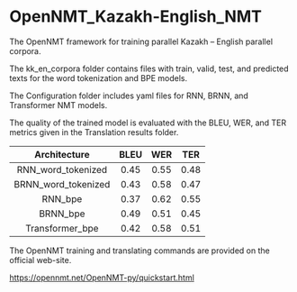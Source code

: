 # OpenNMT_Kazakh-English_NMT

The OpenNMT framework for training parallel Kazakh – English parallel corpora.

The kk_en_corpora folder contains files with train, valid, test, and predicted texts for the word tokenization and BPE models.

The Configuration folder includes yaml files for RNN, BRNN, and Transformer NMT models.

The quality of the trained model is evaluated with the BLEU, WER, and TER metrics given in the Translation results folder.

Architecture | BLEU | WER | TER | 
| :---:   | :---: | :---: | :---: |
RNN_word_tokenized | 0.45 | 0.55 | 0.48 | 
BRNN_word_tokenized | 0.43 | 0.58 | 0.47 | 
RNN_bpe| 0.37 | 0.62 | 0.55 |
BRNN_bpe | 0.49 | 0.51 | 0.45 |
Transformer_bpe | 0.42 | 0.58 | 0.51 |

The OpenNMT training and translating commands are provided on the official web-site.

https://opennmt.net/OpenNMT-py/quickstart.html
